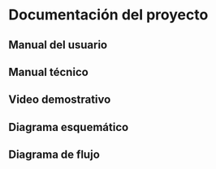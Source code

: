 # Documentación del proyecto

## Manual del usuario
## Manual técnico
## Video demostrativo
## Diagrama esquemático
## Diagrama de flujo
